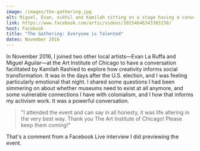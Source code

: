 ```yaml
---
image: /images/the-gathering.jpg
alt: Miguel, Evan, nikhil and Kamilah sitting on a stage having a conversation.
link: https://www.facebook.com/artic/videos/10154646343383150/
host: Facebook
title: "The Gathering: Everyone is Talented"
dates: November 2016
---
```

In November 2016, I joined two other local artists&mdash;Evan La Ruffa and Miguel Aguilar&mdash;at the Art Institute of Chicago to have a conversation facilitated by Kamilah Rashied to explore how creativity informs social transformation. It was in the days after the U.S. election, and I was feeling particularly emotional that night. I shared some questions I had been simmering on about whether museums need to exist at all anymore, and some vulnerable connections I have with colonialism, and I how that informs my activism work. It was a powerful conversation.

> "I attended the event and can say in all honesty, it was life altering in the very best way. Thank you The Art Institute of Chicago! Please keep them coming!"

That's a comment from a Facebook Live interview I did previewing the event.